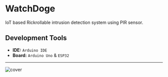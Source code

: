 # WatchDoge

IoT based Rickrollable intrusion detection system using PIR sensor.

## Development Tools

- **IDE:** `Arduino IDE`
- **Board:** `Arduino Uno` & `ESP32`

---

![cover](https://user-images.githubusercontent.com/55230837/224076690-475ae0b3-3424-4229-a0d7-5e5be3477d0d.png)
